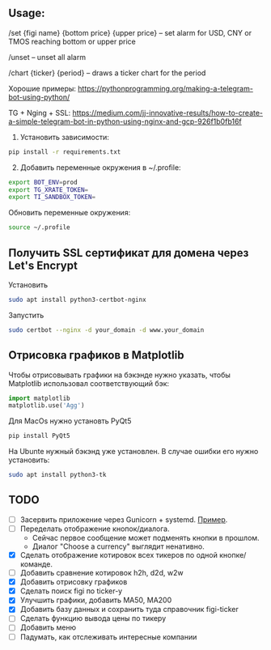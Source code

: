 ## Usage:
/set {figi name} {bottom price} {upper price} – set alarm for USD, CNY or TMOS reaching bottom or upper price

/unset – unset all alarm

/chart {ticker} {period} – draws a ticker chart for the period


Хорошие примеры: https://pythonprogramming.org/making-a-telegram-bot-using-python/

TG + Nging + SSL: https://medium.com/jj-innovative-results/how-to-create-a-simple-telegram-bot-in-python-using-nginx-and-gcp-926f1b0fb16f


1. Установить зависимости:
```bash
pip install -r requirements.txt
```

2. Добавить переменные окружения в ~/.profile:
```bash
export BOT_ENV=prod
export TG_XRATE_TOKEN=
export TI_SANDBOX_TOKEN=
```

Обновить переменные окружения:
```bash
source ~/.profile
```


## Получить SSL сертификат для домена через Let's Encrypt

Установить
```bash
sudo apt install python3-certbot-nginx
```

Запустить
```bash
sudo certbot --nginx -d your_domain -d www.your_domain
```

## Отрисовка графиков в Matplotlib

Чтобы отрисовывать графики на бэкэнде нужно указать, чтобы Matplotlib использовал соответствующий бэк:
```python
import matplotlib
matplotlib.use('Agg')
```

Для MacOs нужно установть PyQt5
```bash
pip install PyQt5
```

На Ubunte нужный бэкэнд уже установлен. В случае ошибки его нужно установить:
```bash
sudo apt install python3-tk
```



## TODO
- [ ] Засервить приложение через Gunicorn + systemd. [Пример](https://github.com/gwvsol/flask-telegram-bot/blob/master/gunicorn.conf).
- [ ] Переделать отображение кнопок/диалога.
    - Сейчас первое сообщение может подменять кнопки в прошлом.
    - Диалог "Choose a currency" выглядит ненативно.
- [x] Сделать отображение котировок всех тикеров по одной кнопке/команде.
- [ ] Добавить сравнение котировок h2h, d2d, w2w
- [x] Добавить отрисовку графиков
- [x] Сделать поиск figi по ticker-у
- [x] Улучшить графики, добавить MA50, MA200
- [x] Добавить базу данных и сохранить туда справочник figi-ticker
- [ ] Сделать функцию вывода цены по тикеру
- [ ] Добавить меню
- [ ] Падумать, как отслеживать интересные компании